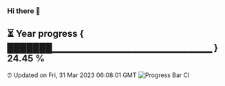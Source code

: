 ### Hi there 👋
⏳ Year progress { ███████▁▁▁▁▁▁▁▁▁▁▁▁▁▁▁▁▁▁▁▁▁▁▁ } 24.45 %
---
⏰ Updated on Fri, 31 Mar 2023 06:08:01 GMT
![Progress Bar CI](https://github.com/Moyi321/Moyi321/workflows/Progress%20Bar%20CI/badge.svg)
